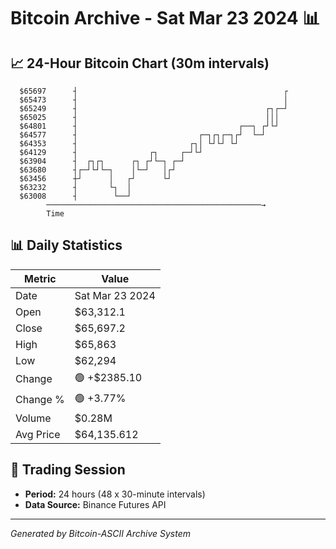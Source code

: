 # Bitcoin Archive - Sat Mar 23 2024 📊

## 📈 24-Hour Bitcoin Chart (30m intervals)

```
  $65697      ┤                                              ┌ 
  $65473      ┤                                              │ 
  $65249      ┤                                          ┌┐┌─┘ 
  $65025      ┤                                          │││   
  $64801      ┤                                    ┌──┐ ┌┘└┘   
  $64577      ┤                           ┌─┐┌┐┌─┐┌┘  └─┘      
  $64353      ┤                         ┌┐│ └┘└┘ └┘            
  $64129      ┤                ┌┐     ┌─┘└┘                    
  $63904      ┤  ┌┐┌┐      ┌┐ ┌┘└─┐ ┌─┘                        
  $63680      ┤┌─┘└┘└─┐    │└─┘   │┌┘                          
  $63456      ┼┘      │   ┌┘      └┘                           
  $63232      ┤       └┐  │                                    
  $63008      ┤        └──┘                                    
        ────────────────────────────────────────────────→
        Time
```

## 📊 Daily Statistics

| Metric | Value |
|--------|-------|
| Date | Sat Mar 23 2024 |
| Open | $63,312.1 |
| Close | $65,697.2 |
| High | $65,863 |
| Low | $62,294 |
| Change | 🟢 +$2385.10 |
| Change % | 🟢 +3.77% |
| Volume | $0.28M |
| Avg Price | $64,135.612 |

## 📅 Trading Session

- **Period:** 24 hours (48 x 30-minute intervals)
- **Data Source:** Binance Futures API

---
*Generated by Bitcoin-ASCII Archive System*
